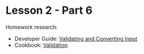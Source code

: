 # Lesson 2 - Part 6

Homework research:

   * Developer Guide: [Validating and Converting Input](https://docs.oracle.com/middleware/jet410/jet/developer/GUID-3B903AC4-2198-49FE-A1F9-1BBB8804D83C.htm#JETDG243)
   * Cookbook: [Validation](http://www.oracle.com/webfolder/technetwork/jet/jetCookbook.html?component=home&demo=rootForms_childValidation)